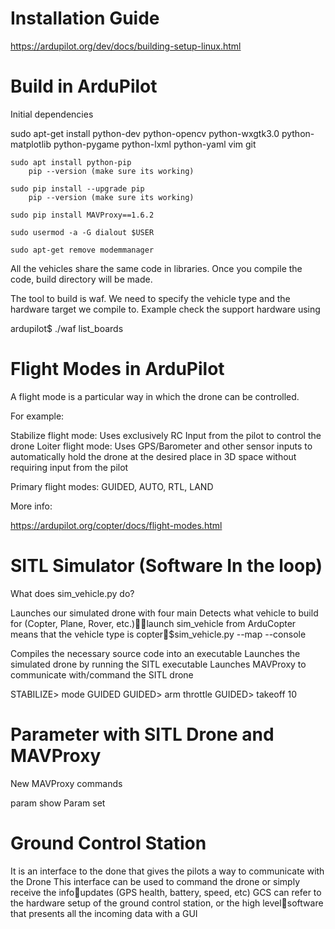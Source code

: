 # Installation Guide

https://ardupilot.org/dev/docs/building-setup-linux.html

# Build in ArduPilot

Initial dependencies

sudo apt-get install python-dev python-opencv 
	python-wxgtk3.0 python-matplotlib python-pygame
	python-lxml python-yaml vim git 
	
	sudo apt install python-pip
		pip --version (make sure its working)
		
	sudo pip install --upgrade pip
		pip --version (make sure its working)
	
	sudo pip install MAVProxy==1.6.2
		
	sudo usermod -a -G dialout $USER
	
	sudo apt-get remove modemmanager
  
All the vehicles share the same code in libraries. Once you compile the code, build directory will be made. 

The tool to build is waf. We need to specify the vehicle type and the hardware target we compile to.
Example check the support hardware using

ardupilot$ ./waf list_boards


# Flight Modes in ArduPilot

A flight mode is a particular way in which the drone can be controlled. 

For example:	

Stabilize flight mode: Uses exclusively RC Input from the pilot to control the drone
Loiter flight mode: Uses GPS/Barometer and other sensor inputs to automatically hold the drone at the desired place in 3D space without requiring input from the pilot


Primary flight modes: GUIDED, AUTO, RTL, LAND

More info: 

https://ardupilot.org/copter/docs/flight-modes.html

# SITL Simulator (Software In the loop)

What does sim_vehicle.py do?

Launches our simulated drone with four main 
Detects what vehicle to build for (Copter, Plane, Rover, etc.)launch sim_vehicle from ArduCopter means that the vehicle type is copter$sim_vehicle.py  --map --console

Compiles the necessary source code into an executable
Launches the simulated drone by running the SITL executable
Launches MAVProxy to communicate with/command the SITL drone

STABILIZE> mode GUIDED
GUIDED> arm throttle
GUIDED> takeoff 10

# Parameter with SITL Drone and MAVProxy

New MAVProxy commands

param show <PARAMETER NAME>
Param set <PARAMETER NAME> <VALUE>

# Ground Control Station

It is an interface to the done that gives the pilots a way to communicate with the
Drone
This interface can be used to command the drone or simply receive the infoupdates (GPS health, battery, speed, etc)
GCS can refer to the hardware setup of the ground control station, or the high levelsoftware that presents all the incoming data with a GUI 

